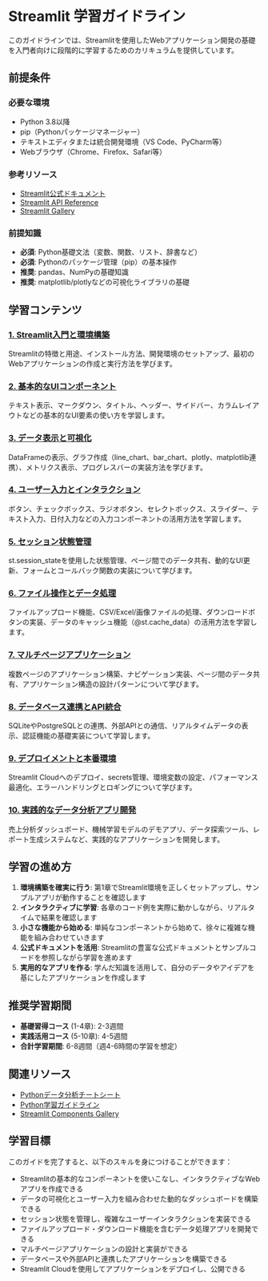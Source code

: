 # Streamlit 学習ガイドライン

このガイドラインでは、Streamlitを使用したWebアプリケーション開発の基礎を入門者向けに段階的に学習するためのカリキュラムを提供しています。

## 前提条件
### 必要な環境
- Python 3.8以降
- pip（Pythonパッケージマネージャー）
- テキストエディタまたは統合開発環境（VS Code、PyCharm等）
- Webブラウザ（Chrome、Firefox、Safari等）

### 参考リソース
- [Streamlit公式ドキュメント](https://docs.streamlit.io/)
- [Streamlit API Reference](https://docs.streamlit.io/library/api-reference)
- [Streamlit Gallery](https://streamlit.io/gallery)

### 前提知識
- **必須**: Python基礎文法（変数、関数、リスト、辞書など）
- **必須**: Pythonのパッケージ管理（pip）の基本操作
- **推奨**: pandas、NumPyの基礎知識
- **推奨**: matplotlib/plotlyなどの可視化ライブラリの基礎

## 学習コンテンツ
### [1. Streamlit入門と環境構築](https://fcircle-biz.github.io/tech_docs/guide/programming-languages/python-ecosystem/streamlit/streamlit-learning-material-01.html)
Streamlitの特徴と用途、インストール方法、開発環境のセットアップ、最初のWebアプリケーションの作成と実行方法を学びます。

### [2. 基本的なUIコンポーネント](https://fcircle-biz.github.io/tech_docs/guide/programming-languages/python-ecosystem/streamlit/streamlit-learning-material-02.html)
テキスト表示、マークダウン、タイトル、ヘッダー、サイドバー、カラムレイアウトなどの基本的なUI要素の使い方を学習します。

### [3. データ表示と可視化](https://fcircle-biz.github.io/tech_docs/guide/programming-languages/python-ecosystem/streamlit/streamlit-learning-material-03.html)
DataFrameの表示、グラフ作成（line_chart、bar_chart、plotly、matplotlib連携）、メトリクス表示、プログレスバーの実装方法を学びます。

### [4. ユーザー入力とインタラクション](https://fcircle-biz.github.io/tech_docs/guide/programming-languages/python-ecosystem/streamlit/streamlit-learning-material-04.html)
ボタン、チェックボックス、ラジオボタン、セレクトボックス、スライダー、テキスト入力、日付入力などの入力コンポーネントの活用方法を学習します。

### [5. セッション状態管理](https://fcircle-biz.github.io/tech_docs/guide/programming-languages/python-ecosystem/streamlit/streamlit-learning-material-05.html)
st.session_stateを使用した状態管理、ページ間でのデータ共有、動的なUI更新、フォームとコールバック関数の実装について学びます。

### [6. ファイル操作とデータ処理](https://fcircle-biz.github.io/tech_docs/guide/programming-languages/python-ecosystem/streamlit/streamlit-learning-material-06.html)
ファイルアップロード機能、CSV/Excel/画像ファイルの処理、ダウンロードボタンの実装、データのキャッシュ機能（@st.cache_data）の活用方法を学習します。

### [7. マルチページアプリケーション](https://fcircle-biz.github.io/tech_docs/guide/programming-languages/python-ecosystem/streamlit/streamlit-learning-material-07.html)
複数ページのアプリケーション構築、ナビゲーション実装、ページ間のデータ共有、アプリケーション構造の設計パターンについて学びます。

### [8. データベース連携とAPI統合](https://fcircle-biz.github.io/tech_docs/guide/programming-languages/python-ecosystem/streamlit/streamlit-learning-material-08.html)
SQLiteやPostgreSQLとの連携、外部APIとの通信、リアルタイムデータの表示、認証機能の基礎実装について学習します。

### [9. デプロイメントと本番環境](https://fcircle-biz.github.io/tech_docs/guide/programming-languages/python-ecosystem/streamlit/streamlit-learning-material-09.html)
Streamlit Cloudへのデプロイ、secrets管理、環境変数の設定、パフォーマンス最適化、エラーハンドリングとロギングについて学びます。

### [10. 実践的なデータ分析アプリ開発](https://fcircle-biz.github.io/tech_docs/guide/programming-languages/python-ecosystem/streamlit/streamlit-learning-material-10.html)
売上分析ダッシュボード、機械学習モデルのデモアプリ、データ探索ツール、レポート生成システムなど、実践的なアプリケーションを開発します。

## 学習の進め方
1. **環境構築を確実に行う**: 第1章でStreamlit環境を正しくセットアップし、サンプルアプリが動作することを確認します
2. **インタラクティブに学習**: 各章のコード例を実際に動かしながら、リアルタイムで結果を確認します
3. **小さな機能から始める**: 単純なコンポーネントから始めて、徐々に複雑な機能を組み合わせていきます
4. **公式ドキュメントを活用**: Streamlitの豊富な公式ドキュメントとサンプルコードを参照しながら学習を進めます
5. **実用的なアプリを作る**: 学んだ知識を活用して、自分のデータやアイデアを基にしたアプリケーションを作成します

## 推奨学習期間
- **基礎習得コース** (1-4章): 2-3週間
- **実践活用コース** (5-10章): 4-5週間
- **合計学習期間**: 6-8週間（週4-6時間の学習を想定）

## 関連リソース
- [Pythonデータ分析チートシート](https://fcircle-biz.github.io/tech_docs/cheatsheet/python/python-data-analysis-cheatsheet.html)
- [Python学習ガイドライン](https://fcircle-biz.github.io/tech_docs/guide/programming-languages/python-ecosystem/python/README.html)
- [Streamlit Components Gallery](https://streamlit.io/components)

## 学習目標
このガイドを完了すると、以下のスキルを身につけることができます：
- Streamlitの基本的なコンポーネントを使いこなし、インタラクティブなWebアプリを作成できる
- データの可視化とユーザー入力を組み合わせた動的なダッシュボードを構築できる
- セッション状態を管理し、複雑なユーザーインタラクションを実装できる
- ファイルアップロード・ダウンロード機能を含むデータ処理アプリを開発できる
- マルチページアプリケーションの設計と実装ができる
- データベースや外部APIと連携したアプリケーションを構築できる
- Streamlit Cloudを使用してアプリケーションをデプロイし、公開できる
